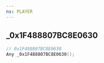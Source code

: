 ```yaml
---
ns: PLAYER
---
```

## _0x1F488807BC8E0630

```c
// 0x1F488807BC8E0630
Any _0x1F488807BC8E0630();
```

